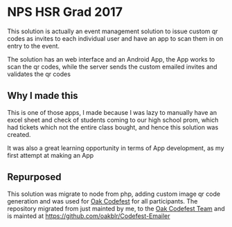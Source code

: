 # NPS HSR Grad 2017

This solution is actually an event management solution to issue custom qr codes as invites to each individual user and have an app to scan them in on entry to the event.

The solution has an web interface and an Android App, the App works to scan the qr codes, while the server sends the custom emailed invites and validates the qr codes


## Why I made this

This is one of those apps, I made because I was lazy to manually have an excel sheet and check of students coming to our high school prom, which had tickets which not the entire class bought, and hence this solution was created.

It was also a great learning opportunity in terms of App development, as my first attempt at making an App


## Repurposed 

This solution was migrate to node from php, adding custom image qr code generation and was used for [Oak Codefest](http://codefest.oakridge.in) for all participants. The repository migrated from just mainted by me, to the [Oak Codefest Team](https://github.com/oakblr) and is mainted at https://github.com/oakblr/Codefest-Emailer
